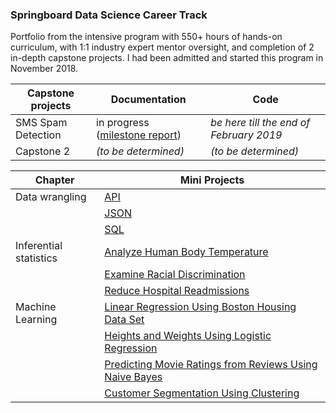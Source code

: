### Springboard Data Science Career Track
Portfolio from the intensive program with 550+ hours of hands-on curriculum, with 1:1 industry expert mentor oversight, and completion of 2 in-depth capstone projects.
I had been admitted and started this program in November 2018. 


| Capstone projects | Documentation | Code |
| --- | --- | --- |
| SMS Spam Detection | in progress ([milestone report](https://github.com/bkarolina/Data-Science-Career-Track-Projects-Springboard/blob/master/Capstone%20Projects/Milestone%20Report.pdf))| *be here till the end of February 2019* |
| Capstone 2 | *(to be determined)* |  *(to be determined)* |

| Chapter | Mini Projects |
| --- | --- |
| Data wrangling | [API](https://github.com/bkarolina/Data-Science-Career-Track-Projects-Springboard/blob/master/Mini%20Projects/api_data_wrangling_mini_project.ipynb) |
|  |[JSON](https://github.com/bkarolina/Data-Science-Career-Track-Projects-Springboard/blob/master/Mini%20Projects/JSON_mini_project.ipynb)  |
|  | [SQL](https://github.com/bkarolina/Data-Science-Career-Track-Projects-Springboard/blob/master/Mini%20Projects/sql_project.sql) |
| Inferential statistics | [Analyze Human Body Temperature](https://github.com/bkarolina/Data-Science-Career-Track-Projects-Springboard/blob/master/Mini%20Projects/sliderule_dsi_inferential_statistics_exercise_1.ipynb) |
|  | [Examine Racial Discrimination ](https://github.com/bkarolina/Data-Science-Career-Track-Projects-Springboard/blob/master/Mini%20Projects/sliderule_dsi_inferential_statistics_exercise_2.ipynb) |
|  | [Reduce Hospital Readmissions](https://github.com/bkarolina/Data-Science-Career-Track-Projects-Springboard/blob/master/Mini%20Projects/sliderule_dsi_inferential_statistics_exercise_3.ipynb) |
| Machine Learning | [Linear Regression Using Boston Housing Data Set](https://github.com/bkarolina/Data-Science-Career-Track-Projects-Springboard/blob/master/Mini%20Projects/Mini_Project_Linear_Regression.ipynb) |
|  | [Heights and Weights Using Logistic Regression](https://github.com/bkarolina/Data-Science-Career-Track-Projects-Springboard/blob/master/Mini%20Projects/Logistic_Regression.ipynb) |
|  | [Predicting Movie Ratings from Reviews Using Naive Bayes](https://github.com/bkarolina/Data-Science-Career-Track-Projects-Springboard/blob/master/Mini%20Projects/Naive_Bayes.ipynb) |
|  | [Customer Segmentation Using Clustering](https://github.com/bkarolina/Data-Science-Career-Track-Projects-Springboard/blob/master/Mini%20Projects/Mini_Project_Clustering.ipynb) |

